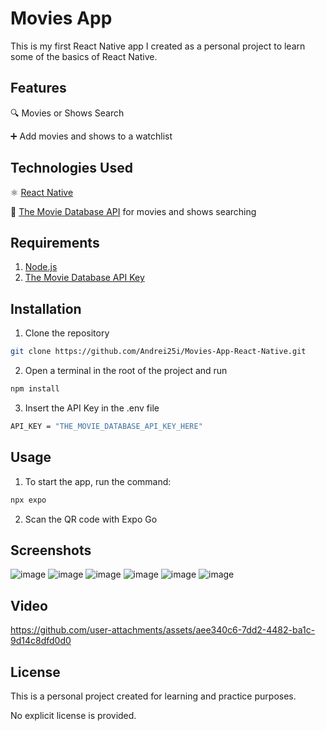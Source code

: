 # Movies App
This is my first React Native app I created as a personal project to learn some of the basics of React Native.

## Features

🔍 Movies or Shows Search

➕ Add movies and shows to a watchlist

## Technologies Used
⚛️ [React Native](https://reactnative.dev/) 

🎥 [The Movie Database API](https://developer.themoviedb.org/docs/getting-started) for movies and shows searching  

## Requirements
1. [Node.js](https://nodejs.org/en)
2. [The Movie Database API Key](https://developer.themoviedb.org/docs/getting-started)

## Installation
1. Clone the repository

```bash
git clone https://github.com/Andrei25i/Movies-App-React-Native.git
```

2. Open a terminal in the root of the project and run
```bash
npm install
```

3. Insert the API Key in the .env file
```bash
API_KEY = "THE_MOVIE_DATABASE_API_KEY_HERE"
```

## Usage
1. To start the app, run the command:
```bash
npx expo
```
2. Scan the QR code with Expo Go


## Screenshots
![image](https://github.com/user-attachments/assets/46e60a8a-c00f-4681-90f9-d0b497e2bcba)
![image](https://github.com/user-attachments/assets/6b5e1b3f-6b86-4936-8f74-64c06ed60860)
![image](https://github.com/user-attachments/assets/c1e0e7d1-2a22-48b3-b7f4-9799156a0c2b)
![image](https://github.com/user-attachments/assets/1db3d890-14f1-469d-8905-f96848c6fe10)
![image](https://github.com/user-attachments/assets/d6221f64-75c4-4067-8e68-b138010af914)
![image](https://github.com/user-attachments/assets/b1dd43e2-fd20-4cac-a01b-1ad0ae53f4ee)


## Video
https://github.com/user-attachments/assets/aee340c6-7dd2-4482-ba1c-9d14c8dfd0d0




## License
This is a personal project created for learning and practice purposes. 

No explicit license is provided.

